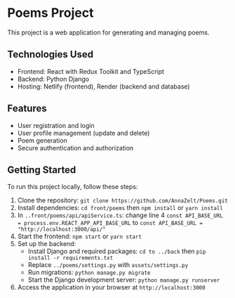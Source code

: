 # Poems Project

This project is a web application for generating and managing poems.

## Technologies Used

- Frontend: React with Redux Toolkit and TypeScript
- Backend: Python Django
- Hosting: Netlify (frontend), Render (backend and database)

## Features

- User registration and login
- User profile management (update and delete)
- Poem generation
- Secure authentication and authorization

## Getting Started

To run this project locally, follow these steps:

1. Clone the repository: `git clone https://github.com/AnnaZelt/Poems.git`
2. Install dependencies: `cd front/poems` then `npm install` or `yarn install`
3. In `..front/poems/api/apiService.ts`: 
   change line 4 `const API_BASE_URL = process.env.REACT_APP_API_BASE_URL`
   to `const API_BASE_URL = "http://localhost:3000/api/"`
4. Start the frontend: `npm start` or `yarn start`
5. Set up the backend:
   - Install Django and required packages: `cd to ../back` then `pip install -r requirements.txt`
   - Replace `../poems/settings.py` with `assets/settings.py`
   - Run migrations: `python manage.py migrate`
   - Start the Django development server: `python manage.py runserver`
6. Access the application in your browser at `http://localhost:3000`